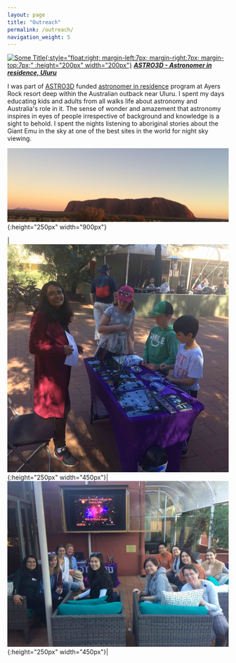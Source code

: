 ```yaml
---
layout: page
title: "Outreach"
permalink: /outreach/
navigation_weight: 5
---
```






[![Some Title](/astronomer_in_residence_poster.jpg){:style="float:right;  margin-left:7px; margin-right:7px; margin-top:7px;" :height="200px" width="200px"}](../astronomer_in_residence.pdf)
***[ASTRO3D - Astronomer in residence, Uluru](https://www.ayersrockresort.com.au/events/detail/astronomer-in-residence-program)*** <br/>

I was part of [ASTRO3D](https://astro3d.org.au/) funded 
[astronomer in residence](https://www.ayersrockresort.com.au/events/detail/astronomer-in-residence-program) 
program at Ayers Rock resort deep within the Australian outback near Uluru. 
I spent my days educating kids and adults from all walks life about astronomy 
and Australia's role in it. The sense of wonder and amazement that astronomy inspires in eyes of people 
irrespective of background and knowledge is a sight to behold. I spent the nights listening to aboriginal stories about the 
Giant Emu in the sky at one of the best sites in the world for night sky viewing. 

![Uluru](/images/IMG_5338.JPG){:height="250px" width="900px"}

|![Astronomer in residence, Uluru](/images/IMG_5312.JPG){:height="250px" width="450px"}|![Astronomer in residence, Uluru](/images/IMG_5317.JPG){:height="250px" width="450px"}|

